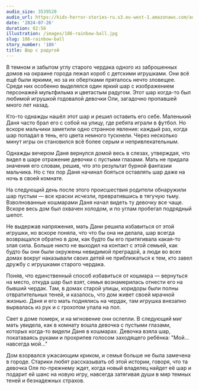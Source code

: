 ```yaml
---
audio_size: 3539520
audio_url: https://kids-horror-stories-ru.s3.eu-west-1.amazonaws.com/audio/186-rainbow-ball.mp3
date: '2024-07-26'
duration: 02:56
illustration: /images/186-rainbow-ball.jpg
slug: 186-rainbow-ball
story_number: '186'
title: Шар с радугой
---
```


В темном и забытом углу старого чердака одного из заброшенных домов на окраине города лежал короб с детскими игрушками. Они всё ещё были яркими, но за их обертками пряталось нечто зловещее. Среди них особенно выделялся один яркий шар с изображением персонажей мультфильма и цветастым радугом. Этот шар когда-то был любимой игрушкой годовалой девочки Оли, загадочно пропавшей много лет назад.

Кто-то однажды нашёл этот шар и решил оставить его себе. Маленький Даня часто брал его с собой на улицу, где ребята играли в футбол. Но вскоре мальчики заметили одно странное явление: каждый раз, когда шар попадал в тень, его цвета немного тускнели. Через несколько минут игры он становился всё более серым и непривлекательным.

Однажды вечером Даня вернулся домой весь в слезах, утверждая, что видел в шаре отражение девочки с пустыми глазами. Мать не придала значения его словам, решив, что это результат бурной фантазии мальчика. Но с тех пор Даня начинал бояться оставлять шар даже на ночь в своей комнате.

На следующий день после этого происшествия родители обнаружили шар пустым — все краски исчезли, превратившись в тягучую тьму. Взволнованные кошмарами Даня начал видеть ту девочку все чаще. Вскоре весь дом был охвачен холодом, и по углам пробегал подрядный шепот.

Не выдержав напряжения, мать Дани решила избавиться от этой игрушки, но вскоре поняла, что что бы она ни делала, шар всегда возвращался обратно в дом, как будто бы его притягивала какая-то злая сила. Больше никто не выходил на контакт с этой семьей, как будто бы они были окружены невидимой преградой, а люди во всех домах вокруг наказывали своих детей не приближаться к тем, кто завел дружбу с игрушками старого чердака.

Поняв, что единственный способ избавиться от кошмара — вернуться на место, откуда шар был взят, семья вознамерилась отнести его на бывший чердак. Там, в домах старой улицы, коридоры были полны отвратительных теней, и казалось, что дом живет своей мрачной жизнью. Даня и его мать поднялись на чердак, там игрушка внезапно вырвалась из рук и с грохотом упала на пол.

Свет в доме померк, и на мгновение они ослепли. В следующий миг мать увидела, как в комнату вошла девочка с пустыми глазами, которых когда-то видели Даня в кошмарах. Девочка взяла шар, покатаваясь руками и прохрипев голосом заходящего ребёнка: "Мой... навсегда мой..."

Дом взорвался ужасающим криком, и семья больше не была замечена в городе. Старики любят рассказывать об этой истории, говоря, что та девочка Оля по-прежнему ждет, когда новый владелец найдет её шар и подарит ей шанс на новую игру, навсегда затягивая души в мир темных теней и безнадежных страхов.